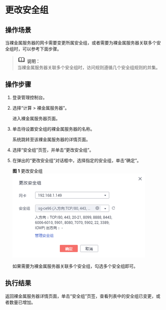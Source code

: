 # 更改安全组<a name="bms_01_0065"></a>

## 操作场景<a name="section14195413124411"></a>

当裸金属服务器的网卡需要变更所属安全组，或者需要为裸金属服务器关联多个安全组时，可以参考下面步骤。

>![](public_sys-resources/icon-note.gif) **说明：**   
>当裸金属服务器关联多个安全组时，访问规则遵循几个安全组规则的并集。  

## 操作步骤<a name="section13995182313443"></a>

1.  登录管理控制台。
2.  选择“计算 \> 裸金属服务器”。

    进入裸金属服务器页面。

3.  单击待设置安全组的裸金属服务器的名称。

    系统跳转至该裸金属服务器的详情页面。

4.  选择“安全组”页签，并单击“更改安全组”。
5.  在弹出的“更改安全组”对话框中，选择指定的安全组，单击“确定”。

    **图 1**  更改安全组<a name="fig046751284512"></a>  
    ![](figures/更改安全组.png "更改安全组")

    如果需要为裸金属服务器关联多个安全组，勾选多个安全组即可。


## 执行结果<a name="section129258378312"></a>

返回裸金属服务器详情页面，单击“安全组”页签，查看列表中的安全组已变更，或者数量已增加。

